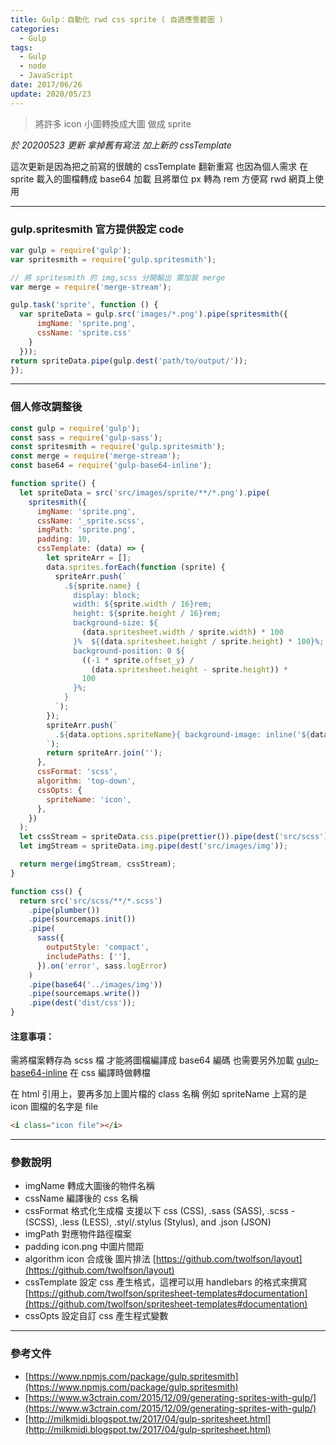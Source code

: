 ```yaml
---
title: Gulp：自動化 rwd css sprite ( 自適應雪碧圖 )
categories:
  - Gulp
tags:
  - Gulp
  - node
  - JavaScript
date: 2017/06/26
update: 2020/05/23
---
```


> 將許多 icon 小圖轉換成大圖 做成 sprite

_於 20200523 更新 拿掉舊有寫法 加上新的 cssTemplate_

這次更新是因為把之前寫的很醜的 cssTemplate 翻新重寫
也因為個人需求 在 sprite 載入的圖檔轉成 base64 加載
且將單位 px 轉為 rem 方便寫 rwd 網頁上使用

---

### gulp.spritesmith 官方提供設定 code

```javascript
var gulp = require('gulp');
var spritesmith = require('gulp.spritesmith');

// 將 spritesmith 的 img,scss 分開輸出 需加裝 merge
var merge = require('merge-stream');

gulp.task('sprite', function () {
  var spriteData = gulp.src('images/*.png').pipe(spritesmith({
      imgName: 'sprite.png',
      cssName: 'sprite.css'
    }
  }));
return spriteData.pipe(gulp.dest('path/to/output/'));
});

```

---

### 個人修改調整後

```js
const gulp = require('gulp');
const sass = require('gulp-sass');
const spritesmith = require('gulp.spritesmith');
const merge = require('merge-stream');
const base64 = require('gulp-base64-inline');

function sprite() {
  let spriteData = src('src/images/sprite/**/*.png').pipe(
    spritesmith({
      imgName: 'sprite.png',
      cssName: '_sprite.scss',
      imgPath: 'sprite.png',
      padding: 10,
      cssTemplate: (data) => {
        let spriteArr = [];
        data.sprites.forEach(function (sprite) {
          spriteArr.push(`
            .${sprite.name} {
              display: block;
              width: ${sprite.width / 16}rem;
              height: ${sprite.height / 16}rem;
              background-size: ${
                (data.spritesheet.width / sprite.width) * 100
              }%  ${(data.spritesheet.height / sprite.height) * 100}%;
              background-position: 0 ${
                ((-1 * sprite.offset_y) /
                  (data.spritesheet.height - sprite.height)) *
                100
              }%;
            }
          `);
        });
        spriteArr.push(`
          .${data.options.spriteName}{ background-image: inline('${data.spritesheet.image}'); }
        `);
        return spriteArr.join('');
      },
      cssFormat: 'scss',
      algorithm: 'top-down',
      cssOpts: {
        spriteName: 'icon',
      },
    })
  );
  let cssStream = spriteData.css.pipe(prettier()).pipe(dest('src/scss'));
  let imgStream = spriteData.img.pipe(dest('src/images/img'));

  return merge(imgStream, cssStream);
}

function css() {
  return src('src/scss/**/*.scss')
    .pipe(plumber())
    .pipe(sourcemaps.init())
    .pipe(
      sass({
        outputStyle: 'compact',
        includePaths: [''],
      }).on('error', sass.logError)
    )
    .pipe(base64('../images/img'))
    .pipe(sourcemaps.write())
    .pipe(dest('dist/css'));
}
```

#### 注意事項：

需將檔案轉存為 scss 檔 才能將圖檔編譯成 base64 編碼
也需要另外加載 [gulp-base64-inline](https://www.npmjs.com/package/gulp-base64-inline) 在 css 編譯時做轉檔

在 html 引用上，要再多加上圖片檔的 class 名稱
例如 spriteName 上寫的是 icon
圖檔的名字是 file

```html
<i class="icon file"></i>
```

---

### 參數說明

- imgName 轉成大圖後的物件名稱
- cssName 編譯後的 css 名稱
- cssFormat 格式化生成檔 支援以下 css (CSS), .sass (SASS), .scss - (SCSS), .less (LESS), .styl/.stylus (Stylus), and .json (JSON)
- imgPath 對應物件路徑檔案
- padding icon.png 中圖片間距
- algorithm icon 合成後 圖片排法 [https://github.com/twolfson/layout](https://github.com/twolfson/layout)
- cssTemplate 設定 css 產生格式，這裡可以用 handlebars 的格式來撰寫 [https://github.com/twolfson/spritesheet-templates#documentation](https://github.com/twolfson/spritesheet-templates#documentation)
- cssOpts 設定自訂 css 產生程式變數

---

### 參考文件

- [https://www.npmjs.com/package/gulp.spritesmith](https://www.npmjs.com/package/gulp.spritesmith)
- [https://www.w3ctrain.com/2015/12/09/generating-sprites-with-gulp/](https://www.w3ctrain.com/2015/12/09/generating-sprites-with-gulp/)
- [http://milkmidi.blogspot.tw/2017/04/gulp-spritesheet.html](http://milkmidi.blogspot.tw/2017/04/gulp-spritesheet.html)
